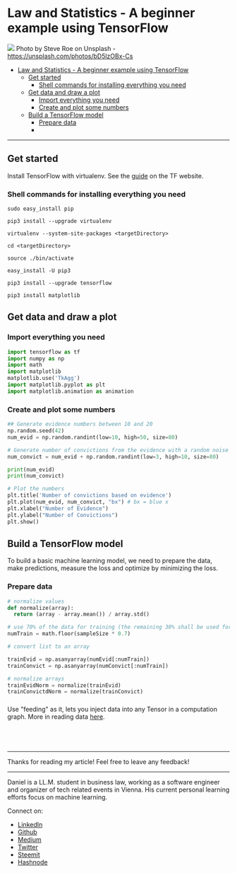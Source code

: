 # Law and Statistics - A beginner example using TensorFlow
[<img src="https://images.unsplash.com/photo-1530278761482-a352c8e3192c?ixlib=rb-0.3.5&ixid=eyJhcHBfaWQiOjEyMDd9&s=70c20f6eb1e412c2ae298211e04cef2f&auto=format&fit=crop&w=2764&q=80">](
https://unsplash.com/photos/bD5lzOBx-Cs)
Photo by Steve Roe on Unsplash - https://unsplash.com/photos/bD5lzOBx-Cs


<!-- TOC -->

- [Law and Statistics - A beginner example using TensorFlow](#law-and-statistics---a-beginner-example-using-tensorflow)
  - [Get started](#get-started)
    - [Shell commands for installing everything you need](#shell-commands-for-installing-everything-you-need)
  - [Get data and draw a plot](#get-data-and-draw-a-plot)
    - [Import everything you need](#import-everything-you-need)
    - [Create and plot some numbers](#create-and-plot-some-numbers)
  - [Build a TensorFlow model](#build-a-tensorflow-model)
    - [Prepare data](#prepare-data)
    - [](#)

<!-- /TOC -->

---

## Get started

Install TensorFlow with virtualenv. See the [guide](https://www.tensorflow.org/install/install_mac) on the TF website.

### Shell commands for installing everything you need

```shell
sudo easy_install pip

pip3 install --upgrade virtualenv 

virtualenv --system-site-packages <targetDirectory>

cd <targetDirectory>

source ./bin/activate 

easy_install -U pip3

pip3 install --upgrade tensorflow 

pip3 install matplotlib

```
## Get data and draw a plot

### Import everything you need

```python
import tensorflow as tf
import numpy as np
import math
import matplotlib  
matplotlib.use('TkAgg')   
import matplotlib.pyplot as plt  
import matplotlib.animation as animation
```

### Create and plot some numbers

```python
## Generate evidence numbers between 10 and 20
np.random.seed(42)
num_evid = np.random.randint(low=10, high=50, size=80)

# Generate number of convictions from the evidence with a random noise added
num_convict = num_evid + np.random.randint(low=3, high=10, size=80)

print(num_evid)
print(num_convict)

# Plot the numbers
plt.title('Number of convictions based on evidence')
plt.plot(num_evid, num_convict, "bx") # bx = blue x
plt.xlabel("Number of Evidence")
plt.ylabel("Number of Convictions")
plt.show()
```

## Build a TensorFlow model 

To build a basic machine learning model, we need to prepare the data, make predictions, measure the loss and optimize by minimizing the loss.

### Prepare data

```python
# normalize values
def normalize(array):
  return (array - array.mean()) / array.std()

# use 70% of the data for training (the remaining 30% shall be used for testing)
numTrain = math.floor(sampleSize * 0.7)

# convert list to an array 

trainEvid = np.asanyarray(numEvid[:numTrain])
trainConvict = np.asanyarray(numConvict[:numTrain])

# normalize arrays
trainEvidNorm = normalize(trainEvid)
trainConvictdNorm = normalize(trainConvict)
```

### 

Use "feeding" as it, lets you inject data into any Tensor in a computation graph. More in reading data [here](https://www.tensorflow.org/api_guides/python/reading_data#Feeding).


```python

```
```python

```
```python

```
```python

```

---

Thanks for reading my article! Feel free to leave any feedback! 

---

Daniel is a LL.M. student in business law, working as a software engineer and organizer of tech related events in Vienna. 
His current personal learning efforts focus on machine learning. 

Connect on:
- [LinkedIn](https://www.linkedin.com/in/createdd) 
- [Github](https://github.com/Createdd)
- [Medium](https://medium.com/@ddcreationstudi)
- [Twitter](https://twitter.com/DDCreationStudi)
- [Steemit](https://steemit.com/@createdd)
- [Hashnode](https://hashnode.com/@DDCreationStudio)

<!-- Written by Daniel Deutsch (deudan1010@gmail.com) -->